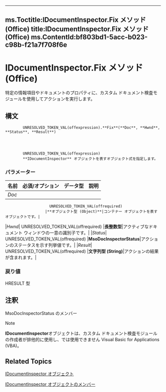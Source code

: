 

---
ms.Toctitle:IDocumentInspector.Fix メソッド (Office)
title:IDocumentInspector.Fix メソッド (Office)
ms.ContentId:bf803bd1-5acc-b023-c98b-f21a7f708f6e
---
# IDocumentInspector.Fix メソッド (Office)




特定の情報項目やドキュメントのプロパティに、カスタム ドキュメント検査モジュールを使用してアクションを実行します。

## 構文

            UNRESOLVED_TOKEN_VAL(offexpression).**Fix**(**Doc**, **Hwnd**, **Status**, **Result**)




            UNRESOLVED_TOKEN_VAL(offexpression)
            **IDocumentInspector** オブジェクトを表すオブジェクト式を指定します。

### パラメーター

|**名前**|**必須/オプション**|**データ型**|**説明**|
|---|---|---|---|
|*Doc*|
                        UNRESOLVED_TOKEN_VAL(offrequired)
                      |**オブジェクト型 (Object)**|コンテナー オブジェクトを表すオブジェクトです。|
|*Hwnd*|
                        UNRESOLVED_TOKEN_VAL(offrequired)
                      |**長整数型**|アクティブなドキュメント ウィンドウの一意の識別子です。|
|*Status*|
                        UNRESOLVED_TOKEN_VAL(offrequired)
                      |**MsoDocInspectorStatus**|アクションのステータスを示す列挙値です。|
|*Result*|
                        UNRESOLVED_TOKEN_VAL(offrequired)
                      |**文字列型 (String)**|アクションの結果が含まれます。|



### 戻り値
HRESULT 型





## 注釈
MsoDocInspectorStatus のメンバー



>[!NOTE]
>**IDocumentInspector**オブジェクトは、カスタム ドキュメント検査モジュールの作成者が排他的に使用し、では使用できません Visual Basic for Applications (VBA)。





## Related Topics

[IDocumentInspector オブジェクト](5787941b-86be-a95c-0e01-5003fc585158.md)

[IDocumentInspector オブジェクトのメンバー](61140922-4f7f-3547-ef3d-7b4120c5b34e.md)




